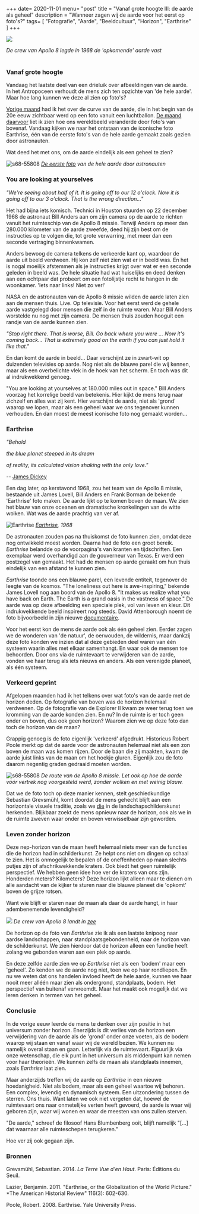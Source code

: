 +++
date= 2020-11-01
menu= "post"
title = "Vanaf grote hoogte III: de aarde als geheel"
description = "Wanneer zagen wij de aarde voor het eerst op foto's?"
tags= [
    "Fotografie",
    "Aarde",
    "Beeldcultuur",
    "Horizon",
	"Earthrise"
]
+++


![](https://www.nasa.gov/sites/default/files/thumbnails/image/1b-presentation13.jpg)

*De crew van Apollo 8 legde in 1968 de 'opkomende' aarde vast*
<br/><br/>


<!--more-->


### Vanaf grote hoogte
 
Vandaag het laatste deel van een drieluik over afbeeldingen van de aarde. In het Antropoceen verhoudt de mens zich ten opzichte van 'de hele aarde'. Maar hoe lang kunnen we deze al zien op foto's?

[Vorige maand](https://www.de-klos.net/curvevandeaarde2) had ik het over de curve van de aarde, die in het begin van de 20e eeuw zichtbaar werd op een foto vanuit een luchtballon. [De maand daarvoor](https://de-klos.net/curevandeaarde1) liet ik zien hoe ons wereldbeeld veranderde door foto's van bovenaf. Vandaag kijken we naar het ontstaan van de iconische foto Earthrise, één van de eerste foto's van de hele aarde gemaakt zoals gezien door astronauten. 

Wat deed het met ons, om de aarde eindelijk als een geheel te zien? 


![](https://github.com/Boreque/deklos/blob/master/static/images/s68-55808.jpg?raw=true "s68-55808")
*[De eerste foto](https://spaceflight.nasa.gov/gallery/images/apollo/apollo8/html/s68-55809.html) van de hele aarde door astronauten* 

### You are looking at yourselves

_"We're seeing about half of it. It is going off to our 12 o'clock. Now it is going off to our 3 o'clock. That is the wrong direction..."_ 

Het had bijna iets komisch. Technici in Houston stuurden op 22 december 1968 de astronaut Bill Anders aan om zijn camera op de aarde te richten vanuit het ruimteschip van de Apollo 8 missie. Terwijl Anders op meer dan 280.000 kilometer van de aarde zweefde, deed hij zijn best om de instructies op te volgen die, tot grote verwarring, met meer dan een seconde vertraging binnenkwamen. 

Anders bewoog de camera telkens de verkeerde kant op, waardoor de aarde uit beeld verdween. Hij kon zelf niet zien wat er in beeld was. En het is nogal moeilijk afstemmen als je instructies krijgt over wat er een seconde geleden in beeld was. De hele situatie had wat huiselijks en deed denken aan een echtpaar dat probeert om een fotolijstje recht te hangen in de woonkamer. 'Iets naar links! Niet zo ver!'

NASA en de astronauten van de Apollo 8 missie wilden de aarde laten zien aan de mensen thuis. Live. Op televisie. Voor het eerst werd de gehele aarde vastgelegd door mensen die zelf in de ruimte waren. Maar Bill Anders worstelde nu nog met zijn camera. De mensen thuis zouden hooguit een randje van de aarde kunnen zien. 

_"Stop right there. That is worse, Bill. Go back where you were ... Now it's coming back... That is extremely good on the earth if you can just hold it like that."_ 

En dan komt de aarde in beeld... Daar verschijnt ze in zwart-wit op duizenden televisies op aarde. Nog niet als de blauwe parel die wij kennen, maar als een overbelichte vlek in de hoek van het scherm. En toch was dit al indrukwekkend genoeg.

"You are looking at yourselves at 180.000 miles out in space." Bill Anders voorzag het korrelige beeld van betekenis. Hier kijkt de mens terug naar zichzelf en alles wat zij kent. Hier verschijnt de aarde, niet als 'grond' waarop we lopen, maar als een geheel waar we ons tegenover kunnen verhouden. En dan moest de meest iconische foto nog gemaakt worden...

### Earthrise

_"Behold_

_the blue planet steeped in its dream_

_of reality, its calculated vision shaking with the only love."_

-- [James Dickey](https://www.theguardian.com/artanddesign/2018/dec/22/behold-blue-plant-photograph-earthrise)

Een dag later, op kerstavond 1968, zou het team van de Apollo 8 missie, bestaande uit James Lovell, Bill Anders en Frank Borman de bekende 'Earthrise' foto maken. De aarde lijkt op te komen boven de maan. We zien het blauw van onze oceanen en dramatische kronkelingen van de witte wolken. Wat was de aarde prachtig van ver af. 

![](https://github.com/Boreque/deklos/blob/master/static/images/earthrise.jpg?raw=true "Earthrise")
_[Earthrise](https://www.nasa.gov/sites/default/files/images/297755main_GPN-2001-000009_full.jpg), 1968_

De astronauten zouden pas na thuiskomst de foto kunnen zien, omdat deze nog ontwikkeld moest worden. Daarna had de foto een groot bereik. _Earthrise_ belandde op de voorpagina's van kranten en tijdschriften. Een exemplaar werd overhandigd aan de gouverneur van Texas. Er werd een postzegel van gemaakt. Het had de mensen op aarde geraakt om hun thuis eindelijk van een afstand te kunnen zien. 

*Earthrise* toonde ons een blauwe parel, een levende entiteit, tegenover de leegte van de kosmos. "The loneliness out here is awe-inspiring," bekende James Lovell nog aan boord van de Apollo 8. "It makes us realize what you have back on Earth. The Earth is a grand oasis in the vastness of space." De aarde was op deze afbeelding een speciale plek, vol van leven en kleur. Dit indrukwekkende beeld inspireert nog steeds. David Attenborough noemt de foto bijvoorbeeld in zijn nieuwe [documentaire](https://www.netflix.com/nl-en/title/80216393).

Voor het eerst kon de mens de aarde ook als één geheel zien. Eerder zagen we de wonderen van 'de natuur', de oerwouden, de wildernis, maar dankzij deze foto konden we inzien dat al deze gebieden deel waren van één systeem waarin alles met elkaar samenhangt. En waar ook de mensen toe behoorden. Door ons via de ruimtevaart te verwijderen van de aarde, vonden we haar terug als iets nieuws en anders. Als een verenigde planeet, als één systeem.

### Verkeerd geprint

Afgelopen maanden had ik het telkens over wat foto's van de aarde met de horizon deden. Op fotografie van boven was de horizon helemaal verdwenen. Op de fotografie van de Explorer II kwam ze weer terug toen we kromming van de aarde konden zien. En nu? In de ruimte is er toch geen onder en boven, dus ook geen horizon? Waarom zien we op deze foto dan toch de horizon van de maan? 

Grappig genoeg is de foto eigenlijk 'verkeerd' afgedrukt. Historicus Robert Poole merkt op dat de aarde voor de astronauten helemaal niet als een zon boven de maan was komen rijzen. Door de baan die zij maakten, kwam de aarde juist links van de maan om het hoekje gluren. Eigenlijk zou de foto daarom negentig graden gedraaid moeten worden. 

![](https://github.com/Boreque/deklos/blob/master/static/images/apollo8plan.jpg?raw=true "s68-55808")
_De route van de Apollo 8 missie. Let ook op hoe de aarde vóór vertrek nog voorgesteld werd, zonder wolken en met weinig blauw._


Dat we de foto toch op deze manier kennen, stelt geschiedkundige Sebastian Grevsmühl, komt doordat de mens gehecht blijft aan een horizontale visuele traditie, zoals we [die](https://www.de-klos.net/posts/curvevandeaarde/) in de landschapschilderskunst herkenden. Blijkbaar zoekt de mens opnieuw naar de horizon, ook als we in de ruimte zweven waar onder en boven verwisselbaar zijn geworden. 

### Leven zonder horizon

Deze nep-horizon van de maan heeft helemaal niets meer van de functies die de horizon had in schilderkunst. Ze helpt ons niet om dingen op schaal te zien. Het is onmogelijk te bepalen of de oneffenheden op maan slechts putjes zijn of afschrikwekkende kraters. Ook biedt het geen ruimtelijk perspectief. We hebben geen idee hoe ver de kraters van ons zijn. Honderden meters? Kilometers? Deze horizon lijkt alleen maar te dienen om alle aandacht van de kijker te sturen naar die blauwe planeet die 'opkomt' boven de grijze rotsen. 

Want wie blijft er staren naar de maan als daar de aarde hangt, in haar adembenemende levendigheid? 

![](https://spacecenter.org/wp-content/uploads/2018/12/apollo-8-splashdown.jpg)
_De crew van Apollo 8 landt in [zee](https://spacecenter.org/wp-content/uploads/2018/12/apollo-8-splashdown.jpg)_

De horizon op de foto van _Earthrise_ zie ik als een laatste knipoog naar aardse landschappen, naar standplaatsgebondenheid, naar de horizon van de schilderkunst. We zien hierdoor dat de horizon alleen een functie heeft zolang we gebonden waren aan een plek op aarde. 

En deze zelfde aarde zien we op _Earthrise_ niet als een 'bodem' maar een 'geheel'. Zo kenden we de aarde nog niet, toen we op haar rondliepen. En nu we weten dat ons handelen invloed heeft de hele aarde, kunnen we haar nooit meer alléén maar zien als ondergrond, standplaats, bodem. Het perspectief van buitenaf vervreemdt. Maar het maakt ook mogelijk dat we leren denken in termen van het geheel. 

### Conclusie
 
In de vorige eeuw leerde de mens te denken over zijn positie in het universum zonder horizon. Enerzijds is dit verlies van de horizon een verwijdering van de aarde als de 'grond' onder onze voeten, als de bodem waarop wij staan en vanaf waar wij de wereld bezien. We kunnen nu namelijk overal staan en gaan. Letterlijk via de ruimtevaart. Figuurlijk via onze wetenschap, die elk punt in het universum als middenpunt kan nemen voor haar theorieën. We kunnen zelfs de maan als standplaats innemen, zoals _Earthrise_ laat zien. 

Maar anderzijds treffen wij de aarde op _Earthrise_ in een nieuwe hoedanigheid. Niet als bodem, maar als een geheel waartoe wij behoren. Een complex, levendig en dynamisch systeem. Een uitzondering tussen de sterren. Ons thuis. Want laten we ook niet vergeten dat, hoewel de ruimtevaart ons naar onmetelijke verten heeft gevoerd, de aarde is waar wij geboren zijn, waar wij wonen en waar de meesten van ons zullen sterven. 

"De aarde," schreef de filosoof Hans Blumbenberg ooit, blijft namelijk "[...] dat waarnaar alle ruimteschepen terugkeren." 

Hoe ver zij ook gegaan zijn. 

### Bronnen

Grevsmühl, Sebastian. 2014. *La Terre Vue d'en Haut*. Paris: Éditions du Seuil. 

Lazier, Benjamin. 2011. "Earthrise, or the Globalization of the World Picture." *The American Historial Review" 116(3): 602-630. 

Poole, Robert. 2008. Earthrise. Yale University Press. 

